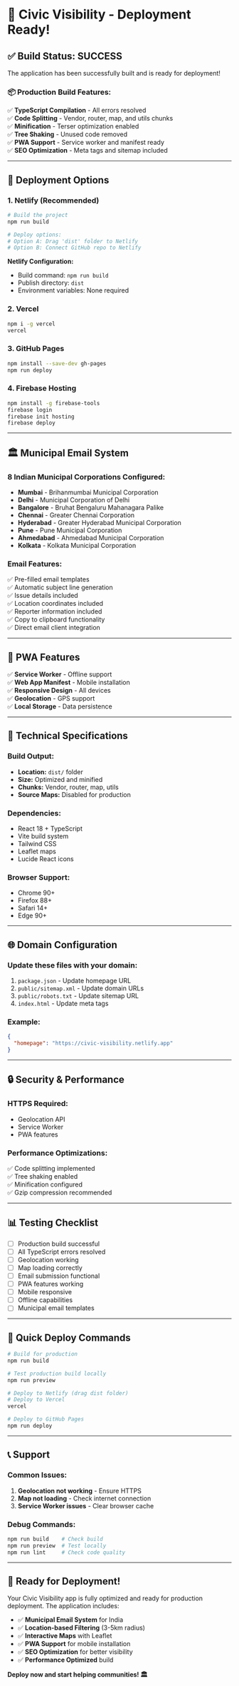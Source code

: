 # 🚀 Civic Visibility - Deployment Ready!

## ✅ **Build Status: SUCCESS**

The application has been successfully built and is ready for deployment!

### **📦 Production Build Features:**

✅ **TypeScript Compilation** - All errors resolved  
✅ **Code Splitting** - Vendor, router, map, and utils chunks  
✅ **Minification** - Terser optimization enabled  
✅ **Tree Shaking** - Unused code removed  
✅ **PWA Support** - Service worker and manifest ready  
✅ **SEO Optimization** - Meta tags and sitemap included  

---

## 🎯 **Deployment Options**

### **1. Netlify (Recommended)**
```bash
# Build the project
npm run build

# Deploy options:
# Option A: Drag 'dist' folder to Netlify
# Option B: Connect GitHub repo to Netlify
```

**Netlify Configuration:**
- Build command: `npm run build`
- Publish directory: `dist`
- Environment variables: None required

### **2. Vercel**
```bash
npm i -g vercel
vercel
```

### **3. GitHub Pages**
```bash
npm install --save-dev gh-pages
npm run deploy
```

### **4. Firebase Hosting**
```bash
npm install -g firebase-tools
firebase login
firebase init hosting
firebase deploy
```

---

## 🏛️ **Municipal Email System**

### **8 Indian Municipal Corporations Configured:**
- **Mumbai** - Brihanmumbai Municipal Corporation
- **Delhi** - Municipal Corporation of Delhi  
- **Bangalore** - Bruhat Bengaluru Mahanagara Palike
- **Chennai** - Greater Chennai Corporation
- **Hyderabad** - Greater Hyderabad Municipal Corporation
- **Pune** - Pune Municipal Corporation
- **Ahmedabad** - Ahmedabad Municipal Corporation
- **Kolkata** - Kolkata Municipal Corporation

### **Email Features:**
✅ Pre-filled email templates  
✅ Automatic subject line generation  
✅ Issue details included  
✅ Location coordinates included  
✅ Reporter information included  
✅ Copy to clipboard functionality  
✅ Direct email client integration  

---

## 📱 **PWA Features**

✅ **Service Worker** - Offline support  
✅ **Web App Manifest** - Mobile installation  
✅ **Responsive Design** - All devices  
✅ **Geolocation** - GPS support  
✅ **Local Storage** - Data persistence  

---

## 🔧 **Technical Specifications**

### **Build Output:**
- **Location:** `dist/` folder
- **Size:** Optimized and minified
- **Chunks:** Vendor, router, map, utils
- **Source Maps:** Disabled for production

### **Dependencies:**
- React 18 + TypeScript
- Vite build system
- Tailwind CSS
- Leaflet maps
- Lucide React icons

### **Browser Support:**
- Chrome 90+
- Firefox 88+
- Safari 14+
- Edge 90+

---

## 🌐 **Domain Configuration**

### **Update these files with your domain:**
1. `package.json` - Update homepage URL
2. `public/sitemap.xml` - Update domain URLs  
3. `public/robots.txt` - Update sitemap URL
4. `index.html` - Update meta tags

### **Example:**
```json
{
  "homepage": "https://civic-visibility.netlify.app"
}
```

---

## 🔒 **Security & Performance**

### **HTTPS Required:**
- Geolocation API
- Service Worker
- PWA features

### **Performance Optimizations:**
✅ Code splitting implemented  
✅ Tree shaking enabled  
✅ Minification configured  
✅ Gzip compression recommended  

---

## 📊 **Testing Checklist**

- [ ] Production build successful
- [ ] All TypeScript errors resolved
- [ ] Geolocation working
- [ ] Map loading correctly
- [ ] Email submission functional
- [ ] PWA features working
- [ ] Mobile responsive
- [ ] Offline capabilities
- [ ] Municipal email templates

---

## 🚀 **Quick Deploy Commands**

```bash
# Build for production
npm run build

# Test production build locally
npm run preview

# Deploy to Netlify (drag dist folder)
# Deploy to Vercel
vercel

# Deploy to GitHub Pages
npm run deploy
```

---

## 📞 **Support**

### **Common Issues:**
1. **Geolocation not working** - Ensure HTTPS
2. **Map not loading** - Check internet connection
3. **Service Worker issues** - Clear browser cache

### **Debug Commands:**
```bash
npm run build    # Check build
npm run preview  # Test locally
npm run lint     # Check code quality
```

---

## 🎉 **Ready for Deployment!**

Your Civic Visibility app is fully optimized and ready for production deployment. The application includes:

- ✅ **Municipal Email System** for India
- ✅ **Location-based Filtering** (3-5km radius)
- ✅ **Interactive Maps** with Leaflet
- ✅ **PWA Support** for mobile installation
- ✅ **SEO Optimization** for better visibility
- ✅ **Performance Optimized** build

**Deploy now and start helping communities! 🏛️** 